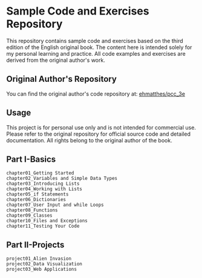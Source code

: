 # Sample Code and Exercises Repository

This repository contains sample code and exercises based on the third edition of the English original book. 
The content here is intended solely for my personal learning and practice. 
All code examples and exercises are derived from the original author's work.

## Original Author's Repository
You can find the original author's code repository at: [ehmatthes/pcc_3e](https://github.com/ehmatthes/pcc_3e)

## Usage
This project is for personal use only and is not intended for commercial use. 
Please refer to the original repository for official source code and detailed documentation.
All rights belong to the original author of the book.

## Part I-Basics
    chapter01_Getting Started
    chapter02_Variables and Simple Data Types
    chapter03_Introducing Lists
    chapter04_Working with Lists
    chapter05_if Statements
    chapter06_Dictionaries
    chapter07_User Input and while Loops
    chapter08_Functions
    chapter09_Classes
    chapter10_Files and Exceptions
    chapter11_Testing Your Code
## Part II-Projects
    project01_Alien Invasion
    project02_Data Visualization
    project03_Web Applications
